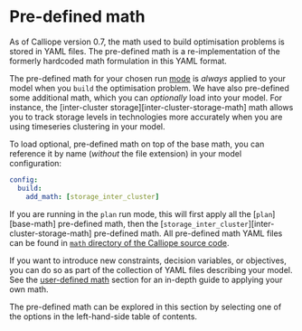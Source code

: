 # Pre-defined math

As of Calliope version 0.7, the math used to build optimisation problems is stored in YAML files.
The pre-defined math is a re-implementation of the formerly hardcoded math formulation in this YAML format.

The pre-defined math for your chosen run [mode](../creating/config.md#configbuildmode) is _always_ applied to your model when you `build` the optimisation problem.
We have also pre-defined some additional math, which you can _optionally_ load into your model.
For instance, the [inter-cluster storage][inter-cluster-storage-math] math allows you to track storage levels in technologies more accurately when you are using timeseries clustering in your model.

To load optional, pre-defined math on top of the base math, you can reference it by name (_without_ the file extension) in your model configuration:

```yaml
config:
  build:
    add_math: [storage_inter_cluster]
```

If you are running in the `plan` run mode, this will first apply all the [`plan`][base-math] pre-defined math, then the [`storage_inter_cluster`][inter-cluster-storage-math] pre-defined math.
All pre-defined math YAML files can be found in [`math` directory of the Calliope source code](https://github.com/calliope-project/calliope/blob/main/src/calliope/math/storage_inter_cluster.yaml).

If you want to introduce new constraints, decision variables, or objectives, you can do so as part of the collection of YAML files describing your model.
See the [user-defined math](../user_defined_math/index.md) section for an in-depth guide to applying your own math.

The pre-defined math can be explored in this section by selecting one of the options in the left-hand-side table of contents.
